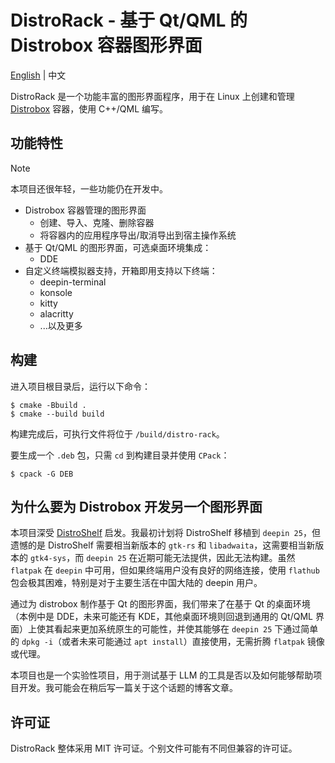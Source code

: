 # DistroRack - 基于 Qt/QML 的 Distrobox 容器图形界面

[English](README.md) | 中文

DistroRack 是一个功能丰富的图形界面程序，用于在 Linux 上创建和管理 [Distrobox](https://github.com/89luca89/distrobox) 容器，使用 C++/QML 编写。

## 功能特性

> [!NOTE]
> 本项目还很年轻，一些功能仍在开发中。

- Distrobox 容器管理的图形界面
  - 创建、导入、克隆、删除容器
  - 将容器内的应用程序导出/取消导出到宿主操作系统
- 基于 Qt/QML 的图形界面，可选桌面环境集成：
  - DDE
- 自定义终端模拟器支持，开箱即用支持以下终端：
  - deepin-terminal
  - konsole
  - kitty
  - alacritty
  - ...以及更多

## 构建

进入项目根目录后，运行以下命令：

```shell
$ cmake -Bbuild .
$ cmake --build build
```

构建完成后，可执行文件将位于 `/build/distro-rack`。

要生成一个 `.deb` 包，只需 `cd` 到构建目录并使用 `CPack`：

```shell
$ cpack -G DEB
```

## 为什么要为 Distrobox 开发另一个图形界面

本项目深受 [DistroShelf](https://github.com/ranfdev/DistroShelf/) 启发。我最初计划将 DistroShelf 移植到 `deepin 25`，但遗憾的是 DistroShelf 需要相当新版本的 `gtk-rs` 和 `libadwaita`，这需要相当新版本的 `gtk4-sys`，而 `deepin 25` 在近期可能无法提供，因此无法构建。虽然 `flatpak` 在 `deepin` 中可用，但如果终端用户没有良好的网络连接，使用 `flathub` 包会极其困难，特别是对于主要生活在中国大陆的 deepin 用户。

通过为 distrobox 制作基于 Qt 的图形界面，我们带来了在基于 Qt 的桌面环境（本例中是 DDE，未来可能还有 KDE，其他桌面环境则回退到通用的 Qt/QML 界面）上使其看起来更加系统原生的可能性，并使其能够在 `deepin 25` 下通过简单的 `dpkg -i`（或者未来可能通过 `apt install`）直接使用，无需折腾 `flatpak` 镜像或代理。

本项目也是一个实验性项目，用于测试基于 LLM 的工具是否以及如何能够帮助项目开发。我可能会在稍后写一篇关于这个话题的博客文章。

## 许可证

DistroRack 整体采用 MIT 许可证。个别文件可能有不同但兼容的许可证。
